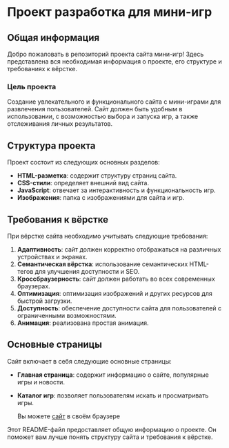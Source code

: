 # Проект разработка для мини-игр

## Общая информация

Добро пожаловать в репозиторий проекта сайта мини-игр! Здесь представлена вся необходимая информация о проекте, его структуре и требованиях к вёрстке.

### Цель проекта

Создание увлекательного и функционального сайта с мини-играми для развлечения пользователей. Сайт должен быть удобным в использовании, с возможностью выбора и запуска игр, а также отслеживания личных результатов.

## Структура проекта

Проект состоит из следующих основных разделов:

- **HTML-разметка**: содержит структуру страниц сайта.
- **CSS-стили**: определяет внешний вид сайта.
- **JavaScript**: отвечает за интерактивность и функциональность игр.
- **Изображения**: папка с изображениями для сайта и игр.

## Требования к вёрстке

При вёрстке сайта необходимо учитывать следующие требования:

1. **Адаптивность**: сайт должен корректно отображаться на различных устройствах и экранах.
2. **Семантическая вёрстка**: использование семантических HTML-тегов для улучшения доступности и SEO.
3. **Кроссбраузерность**: сайт должен работать во всех современных браузерах.
4. **Оптимизация**: оптимизация изображений и других ресурсов для быстрой загрузки.
5. **Доступность**: обеспечение доступности сайта для пользователей с ограниченными возможностями.
6. **Анимация**: реализована простая анимация.

## Основные страницы

Сайт включает в себя следующие основные страницы:

- **Главная страница**: содержит информацию о сайте, популярные игры и новости.
- **Каталог игр**: позволяет пользователям искать и просматривать игры.

  Вы можете [сайт](https://irinatab.github.io/2-nd-course-hw/) в своём браузере

Этот README-файл предоставляет общую информацию о проекте. Он поможет вам лучше понять структуру сайта и требования к вёрстке.
